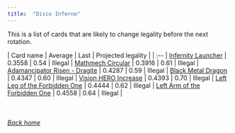 ```yaml
---
title:  "Disco Inferno"
---
```


This is a list of cards that are likely to change legality before the next rotation.

| Card name | Average | Last | Projected legality |
| :-- |
[Infernity Launcher](https://db.ygoprodeck.com/card/?search=Infernity%20Launcher) | 0.3558 | 0.54 | Illegal |
[Mathmech Circular](https://db.ygoprodeck.com/card/?search=Mathmech%20Circular) | 0.3916 | 0.61 | Illegal |
[Adamancipator Risen - Dragite](https://db.ygoprodeck.com/card/?search=Adamancipator%20Risen%20-%20Dragite) | 0.4287 | 0.59 | Illegal |
[Black Metal Dragon](https://db.ygoprodeck.com/card/?search=Black%20Metal%20Dragon) | 0.4347 | 0.60 | Illegal |
[Vision HERO Increase](https://db.ygoprodeck.com/card/?search=Vision%20HERO%20Increase) | 0.4393 | 0.70 | Illegal |
[Left Leg of the Forbidden One](https://db.ygoprodeck.com/card/?search=Left%20Leg%20of%20the%20Forbidden%20One) | 0.4444 | 0.62 | Illegal |
[Left Arm of the Forbidden One](https://db.ygoprodeck.com/card/?search=Left%20Arm%20of%20the%20Forbidden%20One) | 0.4558 | 0.64 | Illegal |

<br>

###### [Back home](index)